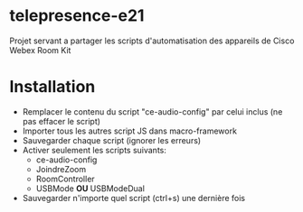 # telepresence-e21
Projet servant a partager les scripts d'automatisation des appareils de Cisco Webex Room Kit

# Installation
* Remplacer le contenu du script "ce-audio-config" par celui inclus (ne pas effacer le script)
* Importer tous les autres script JS dans macro-framework
* Sauvegarder chaque script (ignorer les erreurs)
* Activer seulement les scripts suivants:
  * ce-audio-config
  * JoindreZoom
  * RoomController
  * USBMode **OU** USBModeDual
* Sauvegarder n'importe quel script (ctrl+s) une dernière fois
